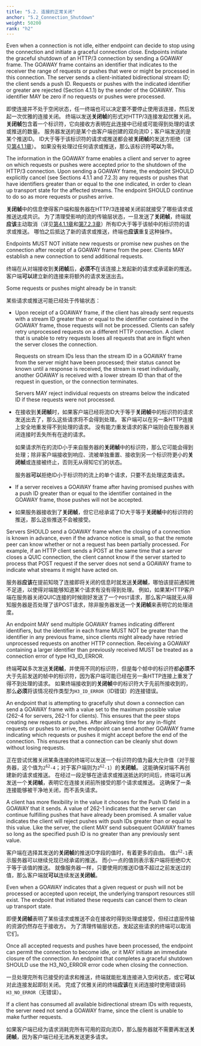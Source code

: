 ```yaml
---
title: "5.2. 连接的正常关闭"
anchor: "5.2_Connection_Shutdown"
weight: 50200
rank: "h2"
---
```


Even when a connection is not idle, either endpoint can decide to stop using the connection and initiate a graceful connection close. Endpoints initiate the graceful shutdown of an HTTP/3 connection by sending a GOAWAY frame. The GOAWAY frame contains an identifier that indicates to the receiver the range of requests or pushes that were or might be processed in this connection. The server sends a client-initiated bidirectional stream ID; the client sends a push ID. Requests or pushes with the indicated identifier or greater are rejected (Section 4.1.1) by the sender of the GOAWAY. This identifier MAY be zero if no requests or pushes were processed.

即使连接并不处于空闲状态，任一终端也可以决定要不要停止使用该连接，然后发起一次优雅的连接关闭。
终端以发送**关闭帧**的形式对HTTP/3连接发起优雅关闭。
**关闭帧**包含着一个标识符，它向接收方表明在此连接中已经或可能得到处理的请求或推送的数量。
服务器发送的是某个由客户端创建的双向流ID；客户端发送的是某个推送ID。
ID大于等于该标识符的请求或推送都会被**关闭帧**的发送方拒绝（详见[第4.1.1章]()）。
如果没有处理过任何请求或推送，那么该标识符**可以**为零。

The information in the GOAWAY frame enables a client and server to agree on which requests or pushes were accepted prior to the shutdown of the HTTP/3 connection. Upon sending a GOAWAY frame, the endpoint SHOULD explicitly cancel (see Sections 4.1.1 and 7.2.3) any requests or pushes that have identifiers greater than or equal to the one indicated, in order to clean up transport state for the affected streams. The endpoint SHOULD continue to do so as more requests or pushes arrive.

**关闭帧**中的信息使得客户端和服务器在HTTP/3连接被关闭前就接受了哪些请求或推送达成共识。
为了清理受影响的流的传输层状态，一旦发送了**关闭帧**，终端就**应该**主动取消（详见[第4.1.1章]()和[第7.2.3章]()）所有ID大于等于该帧中的标识符的请求或推送。
哪怕之后抵达了新的请求或推送，终端也**应该**重复这种操作。

Endpoints MUST NOT initiate new requests or promise new pushes on the connection after receipt of a GOAWAY frame from the peer. Clients MAY establish a new connection to send additional requests.

终端在从对端接收到**关闭帧**后，**必须不**在该连接上发起新的请求或承诺新的推送。
客户端**可以**建立新的连接来将额外的请求发送出去。

Some requests or pushes might already be in transit:

某些请求或推送可能已经处于传输状态：

* Upon receipt of a GOAWAY frame, if the client has already sent requests with a stream ID greater than or equal to the identifier contained in the GOAWAY frame, those requests will not be processed. Clients can safely retry unprocessed requests on a different HTTP connection. A client that is unable to retry requests loses all requests that are in flight when the server closes the connection.

  Requests on stream IDs less than the stream ID in a GOAWAY frame from the server might have been processed; their status cannot be known until a response is received, the stream is reset individually, another GOAWAY is received with a lower stream ID than that of the request in question, or the connection terminates.

  Servers MAY reject individual requests on streams below the indicated ID if these requests were not processed.

* 在接收到**关闭帧**时，如果客户端已经将流ID大于等于**关闭帧**中的标识符的请求发送出去了，那么这些请求将不会得到处理。
客户端可以在另一条HTTP连接上安全地重发得不到处理的请求。
没有能力重发请求的客户端则会在服务器关闭连接时丢失所有在途的请求。

  如果请求所在的流ID小于来自服务器的**关闭帧**中的标识符，那么它可能会得到处理；除非客户端接收到响应、流被单独重置、接收到另一个标识符更小的**关闭帧**或连接被终止，否则无从得知它们的状态。

  服务器**可以**拒绝ID小于标识符的流上的单个请求，只要不去处理这类请求。

* If a server receives a GOAWAY frame after having promised pushes with a push ID greater than or equal to the identifier contained in the GOAWAY frame, those pushes will not be accepted.

* 如果服务器接收到了**关闭帧**，但它已经承诺了ID大于等于**关闭帧**中的标识符的推送，那么这些推送不会被接受。

Servers SHOULD send a GOAWAY frame when the closing of a connection is known in advance, even if the advance notice is small, so that the remote peer can know whether or not a request has been partially processed. For example, if an HTTP client sends a POST at the same time that a server closes a QUIC connection, the client cannot know if the server started to process that POST request if the server does not send a GOAWAY frame to indicate what streams it might have acted on.

服务器**应该**在提前知晓了连接即将关闭的信息时就发送**关闭帧**，哪怕该提前通知微不足道，以使得对端能够知道某个请求有没有得到处理。
例如，如果某HTTP客户端在服务器关闭QUIC连接的时候刚好发送了一个`POST`请求，那么客户端就无从得知服务器是否处理了该POST请求，除非服务器发送一个**关闭帧**来表明它的处理进度。

An endpoint MAY send multiple GOAWAY frames indicating different identifiers, but the identifier in each frame MUST NOT be greater than the identifier in any previous frame, since clients might already have retried unprocessed requests on another HTTP connection. Receiving a GOAWAY containing a larger identifier than previously received MUST be treated as a connection error of type H3_ID_ERROR.

终端**可以**多次发送**关闭帧**，并使用不同的标识符，但是每个帧中的标识符都**必须不**大于先前发送的帧中的标识符，因为客户端可能已经在另一条HTTP连接上重发了得不到处理的请求。
如果终端接收到的**关闭帧**中的标识符大于先前所接收到的，那么**必须**将该情况视作类型为`H3_ID_ERROR`（ID错误）的连接错误。

An endpoint that is attempting to gracefully shut down a connection can send a GOAWAY frame with a value set to the maximum possible value (262-4 for servers, 262-1 for clients). This ensures that the peer stops creating new requests or pushes. After allowing time for any in-flight requests or pushes to arrive, the endpoint can send another GOAWAY frame indicating which requests or pushes it might accept before the end of the connection. This ensures that a connection can be cleanly shut down without losing requests.

正在尝试优雅关闭某条连接的终端可以发送一个标识符的值为最大允许值（对于服务器，这个值为<code>2<sup>62</sup>-4</code>；对于客户端则为<code>2<sup>62</sup>-1</code>）的**关闭帧**。
这能确保对端不再创建新的请求或推送。
在经过一段足够在途请求或推送抵达的时间后，终端可以再发送一个**关闭帧**，表明它在连接关闭前所接受的那个请求或推送。
这确保了一条连接能够被干净地关闭，而不丢失请求。

A client has more flexibility in the value it chooses for the Push ID field in a GOAWAY that it sends. A value of 262-1 indicates that the server can continue fulfilling pushes that have already been promised. A smaller value indicates the client will reject pushes with push IDs greater than or equal to this value. Like the server, the client MAY send subsequent GOAWAY frames so long as the specified push ID is no greater than any previously sent value.

客户端在选择其发送的**关闭帧**的推送ID字段的值时，有着更多的自由。
值<code>2<sup>62</sup>-1</code>表示服务器可以继续兑现已经承诺的推送。
而小一点的值则表示客户端将拒绝ID大于等于该值的推送。
就像服务器一样，只要使用的推送ID值不超过之前发送过的值，那么客户端就**可以**连续发送**关闭帧**。

Even when a GOAWAY indicates that a given request or push will not be processed or accepted upon receipt, the underlying transport resources still exist. The endpoint that initiated these requests can cancel them to clean up transport state.

即便**关闭帧**表明了某些请求或推送不会在接收时得到处理或接受，但经过底层传输的资源仍然存在于接收方。
为了清理传输层状态，发起这些请求的终端可以取消它们。

Once all accepted requests and pushes have been processed, the endpoint can permit the connection to become idle, or it MAY initiate an immediate closure of the connection. An endpoint that completes a graceful shutdown SHOULD use the H3_NO_ERROR error code when closing the connection.

一旦处理完所有已接受的请求和推送，终端就能批准连接进入空闲状态，或它**可以**对此连接发起即刻关闭。
完成了优雅关闭的终端**应该**在关闭连接时使用错误码`H3_NO_ERROR`（无错误）。

If a client has consumed all available bidirectional stream IDs with requests, the server need not send a GOAWAY frame, since the client is unable to make further requests.

如果客户端已经为请求消耗完所有可用的双向流ID，那么服务器就不需要再发送**关闭帧**，因为客户端已经无法再发送更多请求。
